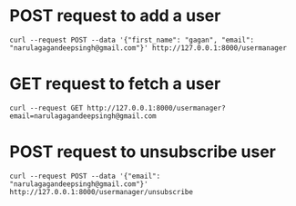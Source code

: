 
# POST request to add a user
```
curl --request POST --data '{"first_name": "gagan", "email": "narulagagandeepsingh@gmail.com"}' http://127.0.0.1:8000/usermanager
```

# GET request to fetch a user
```
curl --request GET http://127.0.0.1:8000/usermanager?email=narulagagandeepsingh@gmail.com
```

# POST request to unsubscribe user
```
curl --request POST --data '{"email": "narulagagandeepsingh@gmail.com"}' http://127.0.0.1:8000/usermanager/unsubscribe
```
